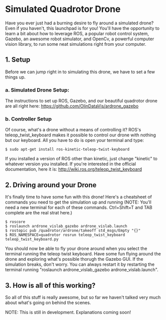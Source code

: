 # Simulated Quadrotor Drone
Have you ever just had a burning desire to fly around a simulated drone? Even if you haven't, this launchpad is for you! You'll have the opportunity to learn a bit about how to leverage ROS, a popular robot control system, Gazebo, an awesome robot simulator, and OpenCv, a powerful computer vision library, to run some neat simulations right from your computer.

## 1. Setup
Before we can jump right in to simulating this drone, we have to set a few things up.

### a. Simulated Drone Setup:
The instructions to set up ROS, Gazebo, and our beautiful quadrotor drone are all right here:
https://github.com/OlinDataVis/ardrone_gazebo

### b. Controller Setup
Of course, what's a drone without a means of controlling it? ROS's teleop_twist_keyboard makes it possible to control our drone with nothing but our keyboard. All you have to do is open your terminal and type:

    $ sudo apt-get install ros-kinetic-teleop-twist-keyboard

If you installed a version of ROS other than kinetic, just change "kinetic" to whatever version you installed. If you're interested in the official documentation, here it is: http://wiki.ros.org/teleop_twist_keyboard

## 2. Driving around your Drone
It's finally time to have some fun with this drone! Here's a cheatsheet of commands you need to get the simulation up and running (NOTE: You'll need a new terminal for each of these commands. Ctrl+Shift+T and TAB complete are the real strat here.)

    $ roscore
    $ roslaunch ardrone_vislab_gazebo ardrone_vislab.launch
    $ rostopic pub /quadrotor/ardrone/takeoff std_msgs/Empty "{}" 
    $ ROS_NAMESPACE=quadrotor rosrun teleop_twist_keyboard teleop_twist_keyboard.py
    
You should now be able to fly your drone around when you select the terminal running the teleop twist keyboard. Have some fun flying around the drone and exploring what's possible thorugh the Gazebo GUI. If the simulation breaks, don't worry. You can always restart it by restarting the terminal running "roslaunch ardrone_vislab_gazebo ardrone_vislab.launch".

## 3. How is all of this working?
So all of this stuff is really awesome, but so far we haven't talked very much about what's going on behind the scenes. 

NOTE: This is still in development. Explanations coming soon!
